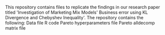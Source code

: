 This repository contains files to replicate the findings in our research paper titled 'Investigation of Marketing Mix Models' Business error using KL Divergence and Chebyshev Inequality'.
The repository contains the following:
Data file
R code
Pareto hyperparameters file
Pareto alldecomp matrix file
